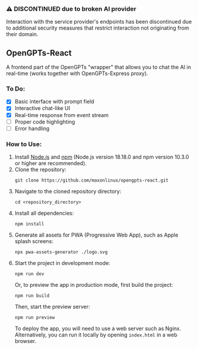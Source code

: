 ### ⚠️ DISCONTINUED due to broken AI provider
Interaction with the service provider's endpoints has been discontinued due to additional security measures that restrict interaction not originating from their domain.

## OpenGPTs-React
A frontend part of the OpenGPTs "wrapper" that allows you to chat the AI in real-time (works together with OpenGPTs-Express proxy).

### To Do:

- [x] Basic interface with prompt field
- [x] Interactive chat-like UI
- [x] Real-time response from event stream
- [ ] Proper code highlighting
- [ ] Error handling

### How to Use:

1. Install [Node.js](https://nodejs.org/) and [npm](https://www.npmjs.com/get-npm) (Node.js version 18.18.0 and npm version 10.3.0 or higher are recommended).
2. Clone the repository:
    ```
    git clone https://github.com/maxonlinux/opengpts-react.git
    ```
3. Navigate to the cloned repository directory:
    ```
    cd <repository_directory>
    ```
4. Install all dependencies:
    ```
    npm install
    ```
5. Generate all assets for PWA (Progressive Web App), such as Apple splash screens:
    ```
    npx pwa-assets-generator ./logo.svg
    ```
6. Start the project in development mode:
    ```
    npm run dev
    ```
    Or, to preview the app in production mode, first build the project:
    ```
    npm run build
    ```
    Then, start the preview server:
    ```
    npm run preview
    ```
    To deploy the app, you will need to use a web server such as Nginx. Alternatively, you can run it locally by opening `index.html` in a web browser.
